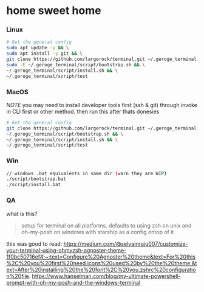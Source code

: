 # home sweet home

### Linux
```bash
# Get the general config
sudo apt update -y && \
sudo apt install -y git && \
git clone https://github.com/largerock/terminal.git ~/.geroge_terminal; \
sudo -E ~/.geroge_terminal/script/bootstrap.sh && \
~/.geroge_terminal/script/install.sh && \
~/.geroge_terminal/script/test
```

### MacOS
*NOTE* you may need to install developer tools first (ssh & git) through invoke in CLI first or other method.
then run this after thats donesies
```bash
# Get the general config
git clone https://github.com/largerock/terminal.git ~/.geroge_terminal; \
~/.geroge_terminal/script/bootstrap.sh && \
~/.geroge_terminal/script/install.sh && \
~/.geroge_terminal/script/test
```

### Win


```bash
// windows .bat equivalents in same dir (warn they are WIP)
./script/bootstrap.bat
./script/install.bat
```

### QA
what is this? 
>setup for terminal on all platforms. defaults to using zsh on unix and oh-my-posh on windows with starship as a config ontop of it

this was good to read: 
https://medium.com/@selvamraju007/customize-your-terminal-using-ohmyzsh-agnoster-theme-1f0bc50716ef#:~:text=Configure%20Agnoster%20theme&text=For%20this%2C%20you%20first%20need,icons%20used%20by%20the%20theme.&text=After%20installing%20the%20font%2C%20you,zshrc%20configuration%20file.
https://www.hanselman.com/blog/my-ultimate-powershell-prompt-with-oh-my-posh-and-the-windows-terminal
